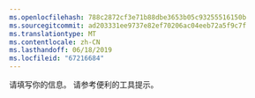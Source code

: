 ```yaml
---
ms.openlocfilehash: 788c2872cf3e71b88dbe3653b05c93255516150b
ms.sourcegitcommit: ad203331ee9737e82ef70206ac04eeb72a5f9c7f
ms.translationtype: MT
ms.contentlocale: zh-CN
ms.lasthandoff: 06/18/2019
ms.locfileid: "67216684"
---
```

请填写你的信息。 请参考便利的工具提示。